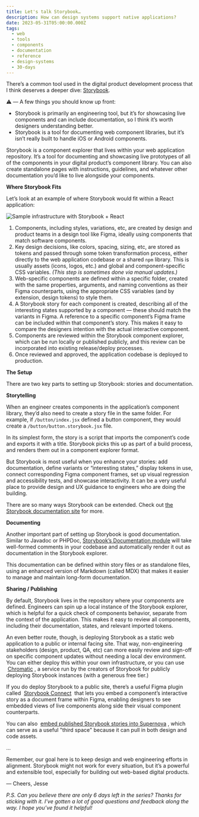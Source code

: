 ```yaml
---
title: Let's talk Storybook…
description: How can design systems support native applications?
date: 2023-05-31T05:00:00.000Z
tags:
  - web
  - tools
  - components
  - documentation
  - reference
  - design-systems
  - 30-days
---
```


There’s a common tool used in the digital product development process that I think deserves a deeper dive: [Storybook](https://storybook.js.org/).

⚠️ — A few things you should know up front: 

- Storybook is primarily an engineering tool, but it’s for showcasing live components and can include documentation, so I think it’s worth designers understanding better.
- Storybook is a tool for documenting web component libraries, but it’s isn’t really built to handle iOS or Android components.

Storybook is a component explorer that lives within your web application repository. It’s a tool for documenting and showcasing live prototypes of all of the components in your digital product’s component library. You can also create standalone pages with instructions, guidelines, and whatever other documentation you’d like to live alongside your components. 

**Where Storybook Fits**

Let’s look at an example of where Storybook would fit within a React application:

![Sample infrastructure with Storybook + React](/assets/i/storybook-infrastructure.png)

1. Components, including styles, variations, etc, are created by design and product teams in a design tool like Figma, ideally using components that match software components.
2. Key design decisions, like colors, spacing, sizing, etc, are stored as tokens and passed through some token transformation process, either directly to the web application codebase or a shared `npm` library. This is usually assets (icons, logos, etc.) and global and component-specific CSS variables. *(This step is sometimes done via manual updates.)*
3. Web-specific components are defined within a specific folder, created with the same properties, arguments, and naming conventions as their Figma counterparts, using the appropriate CSS variables (and by extension, design tokens) to style them.
4. A Storybook story for each component is created, describing all of the interesting states supported by a component — these should match the variants in Figma. A reference to a specific component’s Figma frame can be included within that component’s story. This makes it easy to compare the designers intention with the actual interactive component.
5. Components are reviewed within the Storybook component explorer, which can be run locally or published publicly, and this review can be incorporated into existing release/deploy processes.
6. Once reviewed and approved, the application codebase is deployed to production.

**The Setup**

There are two key parts to setting up Storybook: stories and documentation.

**Storytelling**

When an engineer creates components in the application’s component library, they’d also need to create a story file in the same folder. For example, if `/button/index.jsx` defined a button component, they would create a `/button/button.storybook.jsx` file. 

In its simplest form, the story is a script that imports the component’s code and exports it with a title. Storybook picks this up as part of a build process, and renders them out in a component explorer format. 

But Storybook is most useful when you enhance your stories: add documentation, define variants or “interesting states,” display tokens in use, connect corresponding Figma component frames, set up visual regression and accessibility tests, and showcase interactivity. It can be a very useful place to provide design and UX guidance to engineers who are doing the building.

There are so many ways Storybook can be extended. Check out [the Storybook documentation site](https://storybook.js.org/docs/react/why-storybook) for more.

**Documenting**

Another important part of setting up Storybook is good documentation. Similar to Javadoc or PHPDoc, [Storybook’s Documentation module](https://storybook.js.org/addons/@storybook/addon-docs) will take well-formed comments in your codebase and automatically render it out as documentation in the Storybook explorer.

This documentation can be defined within story files or as standalone files, using an enhanced version of Markdown (called MDX) that makes it easier to manage and maintain long-form documentation.

**Sharing / Publishing**

By default, Storybook lives in the repository where your components are defined. Engineers can spin up a local instance of the Storybook explorer, which is helpful for a quick check of components behavior, separate from the context of the application. This makes it easy to review all components, including their documentation, states, and relevant imported tokens. 

An even better route, though, is deploying Storybook as a static web application to a public or internal facing site. That way, non-engineering stakeholders (design, product, QA, etc) can more easily review and sign-off on specific component updates without needing a local dev environment. You can either deploy this within your own infrastructure, or you can use  [Chromatic](https://www.chromatic.com/) , a service run by the creators of Storybook for publicly deploying Storybook instances (with a generous free tier.)

If you do deploy Storybook to a public site, there’s a useful Figma plugin called  [Storybook Connect](https://www.figma.com/community/plugin/1056265616080331589/Storybook-Connect)  that lets you embed a component’s interactive story as a document frame within Figma, enabling designers to see embedded views of live components along side their visual component counterparts.

You can also  [embed published Storybook stories into Supernova](https://learn.supernova.io/latest/documentation/types-of-blocks/code/storybook.html) , which can serve as a useful "third space" because it can pull in both design and code assets.

…

Remember, our goal here is to keep design and web engineering efforts in alignment. Storybook might not work for every situation, but it’s a powerful and extensible tool, especially for building out web-based digital products.

—
Cheers,
Jesse

*P.S. Can you believe there are only 6 days left in the series? Thanks for sticking with it. I’ve gotten a lot of good questions and feedback along the way. I hope you’ve found it helpful!*